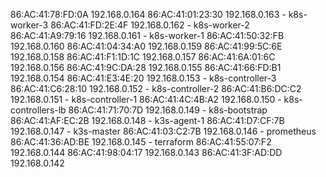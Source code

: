 86:AC:41:78:FD:0A 192.168.0.164
86:AC:41:01:23:30 192.168.0.163 - k8s-worker-3
86:AC:41:FD:2E:4F 192.168.0.162 - k8s-worker-2
86:AC:41:A9:79:16 192.168.0.161 - k8s-worker-1
86:AC:41:50:32:FB 192.168.0.160
86:AC:41:04:34:A0 192.168.0.159
86:AC:41:99:5C:6E 192.168.0.158
86:AC:41:F1:1D:1C 192.168.0.157
86:AC:41:6A:01:6C 192.168.0.156
86:AC:41:9C:DA:28 192.168.0.155
86:AC:41:66:FD:B1 192.168.0.154
86:AC:41:E3:4E:20 192.168.0.153 - k8s-controller-3
86:AC:41:C6:28:10 192.168.0.152 - k8s-controller-2
86:AC:41:B6:DC:C2 192.168.0.151 - k8s-controller-1
86:AC:41:4C:4B:A2 192.168.0.150 - k8s-controllers-lb
86:AC:41:71:70:7D 192.168.0.149 - k8s-bootstrap
86:AC:41:AF:EC:2B 192.168.0.148 - k3s-agent-1
86:AC:41:D7:CF:7B 192.168.0.147 - k3s-master
86:AC:41:03:C2:7B 192.168.0.146 - prometheus
86:AC:41:36:AD:BE 192.168.0.145 - terraform
86:AC:41:55:07:F2 192.168.0.144
86:AC:41:98:04:17 192.168.0.143
86:AC:41:3F:AD:DD 192.168.0.142